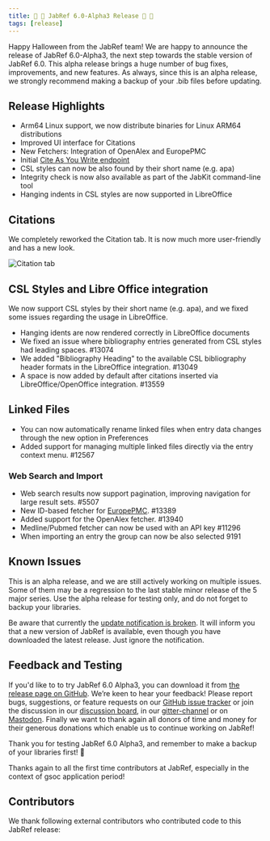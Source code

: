 ```yaml
---
title: 👻 🎃 JabRef 6.0-Alpha3 Release 👻 🎃
tags: [release]
---
```


Happy Halloween from the JabRef team!
We are happy to announce the release of JabRef 6.0-Alpha3, the next step towards the stable version of JabRef 6.0. This alpha release brings a huge number of bug fixes, improvements, and new features.
As always, since this is an alpha release, we strongly recommend making a backup of your .bib files before updating.

## Release Highlights

- Arm64 Linux support, we now distribute binaries for Linux ARM64 distributions
- Improved UI interface for Citations
- New Fetchers: Integration of OpenAlex and EuropePMC
- Initial [Cite As You Write endpoint](https://blog.jabref.org/2025/07/25/cayw-endpoint/)
- CSL styles can now be also found by their short name (e.g. apa)
- Integrity check is now also available as part of the JabKit command-line tool
- Hanging indents in CSL styles are now supported in LibreOffice

## Citations

We completely reworked the Citation tab. It is now much more user-friendly and has a new look.

![Citation tab](/img/citation-tab.png)

## CSL Styles and Libre Office integration

We now support CSL styles by their short name (e.g. apa), and we fixed some issues regarding the usage in LibreOffice.

- Hanging idents are now rendered correctly in LibreOffice documents
- We fixed an issue where bibliography entries generated from CSL styles had leading spaces. #13074
- We added "Bibliography Heading" to the available CSL bibliography header formats in the LibreOffice integration. #13049
- A space is now added by default after citations inserted via LibreOffice/OpenOffice integration. #13559

## Linked Files

- You can now automatically rename linked files when entry data changes through the new option in Preferences
- Added support for managing multiple linked files directly via the entry context menu. #12567

### Web Search and Import

- Web search results now support pagination, improving navigation for large result sets. #5507
- New ID-based fetcher for [EuropePMC](https://europepmc.org/). #13389
- Added support for the OpenAlex fetcher. #13940
- Medline/Pubmed fetcher can now be used with an API key #11296
- When importing an entry the group can now be also selected 9191

## Known Issues

This is an alpha release, and we are still actively working on multiple issues. Some of them may be a regression to the last stable minor release of the 5 major series. Use the alpha release for testing only, and do not forget to backup your libraries.

Be aware that currently the [update notification is broken](https://github.com/JabRef/jabref/issues/13000). It will inform you that a new version of JabRef is available, even though you have downloaded the latest release. Just ignore the notification.

## Feedback and Testing

If you'd like to to try JabRef 6.0 Alpha3, you can download it from [the release page on GitHub](https://github.com/JabRef/jabref/releases/tag/v6.0-alpha3).
We’re keen to hear your feedback! Please report bugs, suggestions, or feature requests on our [GitHub issue tracker](https://github.com/JabRef/jabref/issues) or join the discussion in our [discussion board](https://discourse.jabref.org/), in our [gitter-channel](https://gitter.im/JabRef/jabref) or on [Mastodon](https://foojay.social/@jabref).
Finally we want to thank again all donors of time and money for their generous donations which enable us to continue working on JabRef!

Thank you for testing JabRef 6.0 Alpha3, and remember to make a backup of your libraries first! 💙

Thanks again to all the first time contributors at JabRef, especially in the context of gsoc application period!

## Contributors

We thank following external contributors who contributed code to this JabRef release:
